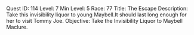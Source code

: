 Quest ID: 114
Level: 7
Min Level: 5
Race: 77
Title: The Escape
Description: Take this invisibility liquor to young Maybell.It should last long enough for her to visit Tommy Joe.
Objective: Take the Invisibility Liquor to Maybell Maclure.
